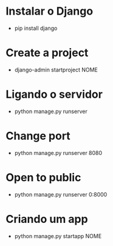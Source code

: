 # Instalar o Django
* pip install django

# Create a project
* django-admin startproject NOME

# Ligando o servidor
* python manage.py runserver

# Change port
* python manage.py runserver 8080

# Open to public
* python manage.py runserver 0:8000

# Criando um app
* python manage.py startapp NOME